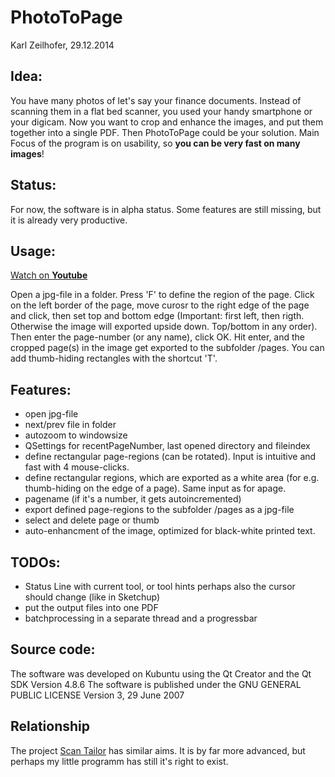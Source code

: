 # PhotoToPage
Karl Zeilhofer, 29.12.2014


## Idea:
You have many photos of let's say your finance documents. Instead of
scanning them in a flat bed scanner, you used your handy smartphone
or your digicam.
Now you want to crop and enhance the images, and put them together
into a single PDF. Then PhotoToPage could be your solution.
Main Focus of the program is on usability, so **you can be very fast on many images**!

## Status:
For now, the software is in alpha status. Some features are still missing, but it
is already very productive.

## Usage:
[Watch on **Youtube**](https://www.youtube.com/watch?v=93O1FDtg6BI)

Open a jpg-file in a folder.
Press 'F' to define the region of the page.
Click on the left border of the page, move curosr to the right edge of the page and click,
then set top and bottom edge (Important: first left, then rigth. Otherwise the
image will exported upside down. Top/bottom in any order).
Then enter the page-number (or any name), click OK.
Hit enter, and the cropped page(s) in the image get exported to the subfolder /pages.
You can add thumb-hiding rectangles with the shortcut 'T'.

## Features:
- open jpg-file
- next/prev file in folder
- autozoom to windowsize
- QSettings for recentPageNumber, last opened directory and fileindex
- define rectangular page-regions (can be rotated). Input is intuitive
  and fast with 4 mouse-clicks.
- define rectangular regions, which are exported as a white area
  (for e.g. thumb-hiding on the edge of a page). Same input as for apage.
- pagename (if it's a number, it gets autoincremented)
- export defined page-regions to the subfolder /pages as a jpg-file
- select and delete page or thumb
- auto-enhancment of the image, optimized for black-white printed text.

## TODOs:
- Status Line with current tool, or tool hints
  perhaps also the cursor should change (like in Sketchup)
- put the output files into one PDF
- batchprocessing in a separate thread and a progressbar

## Source code:
The software was developed on Kubuntu using the Qt Creator and the Qt SDK Version 4.8.6
The software is published under the GNU GENERAL PUBLIC LICENSE Version 3, 29 June 2007

## Relationship
The project [Scan Tailor](https://github.com/scantailor/scantailor) has similar aims.
It is by far more advanced, but perhaps my little programm has still it's right to exist.
